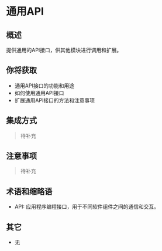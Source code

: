 # 通用API

## 概述

提供通用的API接口，供其他模块进行调用和扩展。

## 你将获取

- 通用API接口的功能和用途
- 如何使用通用API接口
- 扩展通用API接口的方法和注意事项


## 集成方式

> 待补充

## 注意事项

> 待补充

## 术语和缩略语

- API: 应用程序编程接口，用于不同软件组件之间的通信和交互。

## 其它

- 无

